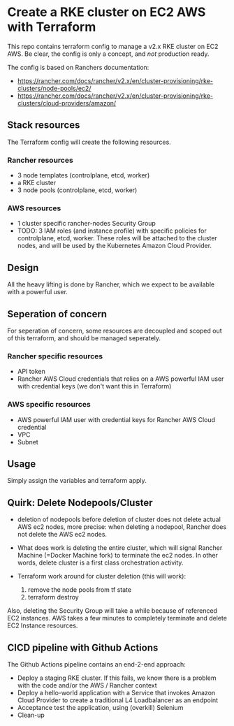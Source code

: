 # Create a RKE cluster on EC2 AWS with Terraform
This repo contains terraform config to manage a v2.x RKE cluster on EC2 AWS.
Be clear, the config is only a concept, and *not* production ready.

The config is based on Ranchers documentation: 
- https://rancher.com/docs/rancher/v2.x/en/cluster-provisioning/rke-clusters/node-pools/ec2/
- https://rancher.com/docs/rancher/v2.x/en/cluster-provisioning/rke-clusters/cloud-providers/amazon/



## Stack resources
The Terraform config will create the following resources.

### Rancher resources
- 3 node templates (controlplane, etcd, worker)
- a RKE cluster
- 3 node pools (controlplane, etcd, worker)

### AWS resources
- 1 cluster specific rancher-nodes Security Group
- TODO: 3 IAM roles (and instance profile) with specific policies for controlplane, etcd, worker. These roles will be attached to the cluster nodes, and will be used by the Kubernetes Amazon Cloud Provider.

## Design
All the heavy lifting is done by Rancher, which we expect to be available with a powerful user.

## Seperation of concern
For seperation of concern, some resources are decoupled and scoped out of this terraform, and should be managed seperately.

### Rancher specific resources
- API token
- Rancher AWS Cloud credentials that relies on a AWS powerful IAM user with credential keys (we don't want this in Terraform)

### AWS specific resources
- AWS powerful IAM user with credential keys for Rancher AWS Cloud credential
- VPC
- Subnet

## Usage
Simply assign the variables and terraform apply.

## Quirk: Delete Nodepools/Cluster
- deletion of nodepools before deletion of cluster does not delete actual AWS ec2 nodes, more precise: when deleting a nodepool, Rancher does not delete the AWS ec2 nodes.
- What does work is deleting the entire cluster, which will signal Rancher Machine (=Docker Machine fork) to terminate the ec2 nodes. In other words, delete cluster is a first class orchestration activity.

- Terraform work around for cluster deletion (this will work): 
  1. remove the node pools from tf state
  2. terraform destroy

Also, deleting the Security Group will take a while because of referenced EC2 instances. AWS takes a few minutes to completely terminate and delete EC2 Instance resources.

## CICD pipeline with Github Actions
The Github Actions pipeline contains an end-2-end approach:
- Deploy a staging RKE cluster. If this fails, we know there is a problem with the code and/or the AWS / Rancher context
- Deploy a hello-world application with a Service that invokes Amazon Cloud Provider to create a traditional L4 Loadbalancer as an endpoint
- Acceptance test the application, using (overkill) Selenium
- Clean-up

